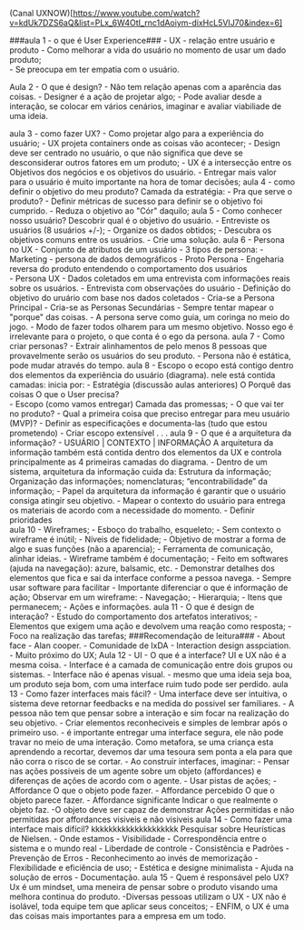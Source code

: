 (Canal UXNOW)[https://www.youtube.com/watch?v=kdUk7DZS6aQ&list=PLx_6W4OtI_rnc1dAoiym-dixHcL5VIJ70&index=6] 

###aula 1 - o que é User Experience###
    - UX - relação entre usuário e produto
    - Como melhorar a vida do usuário no momento de usar um dado produto; 	
    - Se preocupa em ter empatia com o usuário.

Aula 2 - O que é design?
    - Não tem relação apenas com a aparência das coisas.
    - Designer é a ação de projetar algo;
    - Pode avaliar desde a interação, se colocar em vários cenários, imaginar e avaliar viabiliade de uma ideia.

aula 3 - como fazer UX?
    - Como projetar algo para a experiência do usuário;
        - UX projeta containers onde as coisas vão acontecer;
        - Design deve ser centrado no usuário, o que não significa que deve se desconsiderar outros fatores em um produto;
        - UX é a intersecção entre os Objetivos dos negócios e os objetivos do usuário.
        - Entregar mais valor para o usuário é muito importante na hora de tomar decisões;
aula 4 - como definir o objetivo do meu produto?
    Camada da estratégia:
        - Pra que serve o produto?
            - Definir métricas de sucesso para definir se o objetivo foi cumprido.
        - Reduza o objetivo ao "Cór" daquilo;
aula 5 - Como conhecer nosso usuário?
    Descobrir qual é o objetivo do usuário.
        - Entreviste os usuários (8 usuários +/-);
        - Organize os dados obtidos;
        - Descubra os objetivos comuns entre os usuários.
        - Crie uma solução.
aula 6 - Persona no UX
    - Conjunto de atributos de um usuário
    - 3 tipos de persona:
        - Marketing - persona de dados demográficos
        - Proto Persona - Engeharia reversa do produto entendendo o comportamento dos usuários  
        - Persona UX - Dados coletados em uma entrevista com informações reais sobre os usuários.
            - Entrevista com observações do usuário
            - Definição do objetivo do uruário com base nos dados coletados
            - Cria-se a Persona Principal
            - Cria-se as Personas Secundárias
            - Sempre tentar mapear o "porque" das coisas.
            - A persona serve como guia, um coringa no meio do jogo.
            - Modo de fazer todos olharem para um mesmo objetivo. Nosso ego é irrelevante para o projeto, o que conta é o ego da persona.
aula 7 - Como criar personas?
     - Extrair alinhamentos de pelo menos 8 pessoas que provavelmente serão os usuários do seu produto.
     - Persona não é estática, pode mudar através do tempo.
aula 8 - Escopo
    o ecopo está contigo dentro dos elementos da experiência do usuário (diagrama). nele está contida camadas:
        inicia por:
        - Estratégia (discussão aulas anteriores)
          O Porquê das coisas 
          O que o User precisa?          
        - Escopo (como vamos entregar)
          Camada das promessas;
          - O que vai ter no produto?
          - Qual a primeira coisa que preciso entregar para meu usuário (MVP)?
          - Definir as especificações e documenta-las (tudo que estou prometendo)
          - Criar escopo extensível
        .
        .
        .
 aula 9 - O que é a arquitetura da informação?
     - USUÁRIO | CONTEXTO | INFORMAÇÃO
    A arquitetura da informação também está contida dentro dos elementos da UX e controla principalmente as 4 primeiras camadas  do diagrama. 
        - Dentro de um sistema, arquitetura da informação cuida da: Estrutura da informação; Organização das informações;
        nomenclaturas; “encontrabilidade” da informação;
    - Papel da arquitetura da informação é garantir que o usuário consiga atingir seu objetivo.
    - Mapear o contexto do usuário para entrega os materiais de acordo com a necessidade do momento.
    - Definir prioridades          
aula 10 - Wireframes;
    - Esboço do trabalho, esqueleto;
    - Sem contexto o wireframe é inútil;
    - Níveis de fidelidade;
    - Objetivo de mostrar a forma de algo e suas funções (não a aparencia);
    - Ferramenta de comunicação, alinhar ideias.
    - Wireframe também é documentação;
    - Feito em softwares (ajuda na navegação): azure, balsamic, etc. 
    - Demonstrar detalhes dos elementos que fica e sai da interface conforme a pessoa navega.
    - Sempre usar software para facilitar
    - Importante diferenciar o que é informação de ação;
      Observar em um wireframe:
      - Navegação;
      - Hierarquia;
      - Itens que permanecem;
      - Ações e informações.
aula 11 - O que é design de interação?
     - Estudo do comportamento dos artefatos interativos;
      - Elementos que exigem uma ação e devolvem uma reação como resposta;
      - Foco na realização das tarefas;
      ###Recomendação de leitura### - About face - Alan cooper.
    - Comunidade de IxDA - Interaction design asspciation.
    - Muito próximo do UX;
Aula 12 - UI - O que é a interface?
    UI e UX não é a mesma coisa.
        - Interface é a camada de comunicação entre dois grupos ou sistemas.
        - Interface não é apenas visual.
        - mesmo que uma ideia seja boa, um produto seja bom, com uma interface ruim tudo pode ser perdido.
aula 13 - Como fazer interfaces mais fácil?
    - Uma interface deve ser intuitiva, o sistema deve retornar feedbacks e na medida do possivel ser familiares.
    - A pessoa não tem que pensar sobre a interação e sim focar na realização do seu objetivo.
    - Criar elementos reconheciveis e simples de lembrar após o primeiro uso.
    - é importante entregar uma interface segura, ele não pode travar no meio de uma interação. Como metafora, se uma criança esta aprendendo a recortar, devemos dar uma tesoura sem ponta a ela para que não corra o risco de se cortar.
      - Ao construir interfaces, imaginar:
        - Pensar nas ações possiveis de um agente sobre um objeto (affordances) e diferenças de ações de acordo com o agente.
        - Usar pistas de ações;
          - Affordance
          O que o objeto pode fazer.
          - Affordance percebido
          O que o objeto parece fazer.
          - Affordance significante
          Indicar o que realmente o objeto faz.
        -O objeto deve ser capaz de demonstrar Ações permitidas e não permitidas por affordances visiveis e não visiveis
aula 14 - Como fazer uma interface mais difícil?
    kkkkkkkkkkkkkkkkkkkk
        Pesquisar sobre Heurísticas de Nielsen.
        - Onde estamos - Visibilidade
        - Correspondência entre o sistema e o mundo real
        - Liberdade de controle
        - Consistência e Padrões
        - Prevenção de Erros
        - Reconhecimento ao invés de memorização
        - Flexibilidade e eficiência de uso;
        - Estética e designe minimalista
        - Ajuda na solução de erros
        - Documentação.
aula 15 - Quem é responsável pelo UX?
    Ux é um mindset, uma meneira de pensar sobre o produto visando uma melhora continua do produto.
    -Diversas pessoas utilizam o UX
    - UX não é isolável, toda equipe tem que aplicar seus conceitos;
    - ENFIM, o UX é uma das coisas mais importantes para a empresa em um todo.
